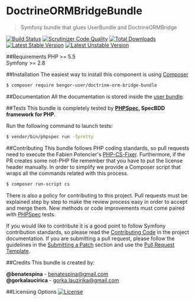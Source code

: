 # DoctrineORMBridgeBundle
> Symfony bundle that glues UserBundle and DoctrineORMBridge

[![Build Status](https://travis-ci.org/BenGorUser/DoctrineORMBridgeBundle.svg?branch=master)](https://travis-ci.org/BenGorUser/DoctrineORMBridgeBundle)
[![Scrutinizer Code Quality](https://scrutinizer-ci.com/g/BenGorUser/DoctrineORMBridgeBundle/badges/quality-score.png?b=master)](https://scrutinizer-ci.com/g/BenGorUser/DoctrineORMBridgeBundle/?branch=master)
[![Total Downloads](https://poser.pugx.org/bengor-user/doctrine-orm-bridge-bundle/downloads)](https://packagist.org/packages/bengor-user/doctrine-orm-bridge-bundle/)
[![Latest Stable Version](https://poser.pugx.org/bengor-user/doctrine-orm-bridge-bundle/v/stable.svg)](https://packagist.org/packages/bengor-user/doctrine-orm-bridge-bundle/)
[![Latest Unstable Version](https://poser.pugx.org/bengor-user/doctrine-orm-bridge-bundle/v/unstable.svg)](https://packagist.org/packages/bengor-user/doctrine-orm-bridge-bundle/)

##Requirements
PHP >= 5.5</br>
Symfony >= 2.8 

##Installation
The easiest way to install this component is using [Composer][6]
```bash
$ composer require bengor-user/doctrine-orm-bridge-bundle
```

##Documentation
All the documentation is stored inside the [user bundle](https://github.com/BenGorUser/UserBundle/blob/master/docs/index.md).

##Tests
This bundle is completely tested by **[PHPSpec][1], SpecBDD framework for PHP**.

Run the following command to launch tests:
```bash
$ vendor/bin/phpspec run -fpretty
```

##Contributing
This bundle follows PHP coding standards, so pull requests need to execute the Fabien Potencier's [PHP-CS-Fixer][5].
Furthermore, if the PR creates some not-PHP file remember that you have to put the license header manually. In order
to simplify we provide a Composer script that wraps all the commands related with this process.
```bash
$ composer run-script cs
```

There is also a policy for contributing to this project. Pull requests must be explained step by step to make the
review process easy in order to accept and merge them. New methods or code improvements must come paired with
[PHPSpec][1] tests.

If you would like to contribute it is a good point to follow Symfony contribution standards, so please read the
[Contributing Code][2] in the project documentation. If you are submitting a pull request, please follow the guidelines
in the [Submitting a Patch][3] section and use the [Pull Request Template][4].

##Credits
This bundle is created by:
>
**@benatespina** - [benatespina@gmail.com](mailto:benatespina@gmail.com)<br>
**@gorkalaucirica** - [gorka.lauzirika@gmail.com](mailto:gorka.lauzirika@gmail.com)

##Licensing Options
[![License](https://poser.pugx.org/bengor-user/doctrine-orm-bridge-bundle/license.svg)](https://github.com/BenGorUser/DoctrineORMBridgeBundle/blob/master/LICENSE)

[1]: http://www.phpspec.net/
[2]: http://symfony.com/doc/current/contributing/code/index.html
[3]: http://symfony.com/doc/current/contributing/code/patches.html#check-list
[4]: http://symfony.com/doc/current/contributing/code/patches.html#make-a-pull-request
[5]: http://cs.sensiolabs.org/
[6]: http://getcomposer.org
